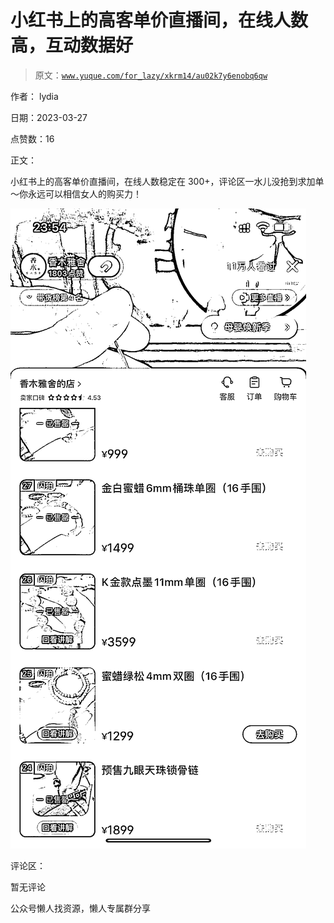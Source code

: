 # 小红书上的高客单价直播间，在线人数高，互动数据好

> 原文：[`www.yuque.com/for_lazy/xkrm14/au02k7y6enobq6qw`](https://www.yuque.com/for_lazy/xkrm14/au02k7y6enobq6qw)

作者： lydia

日期：2023-03-27

点赞数：16

正文：

小红书上的高客单价直播间，在线人数稳定在 300+，评论区一水儿没抢到求加单～你永远可以相信女人的购买力！

![](img/e00972dc0e22c02ea68170b3fa1bffec.png)  

评论区：

暂无评论

公众号懒人找资源，懒人专属群分享

